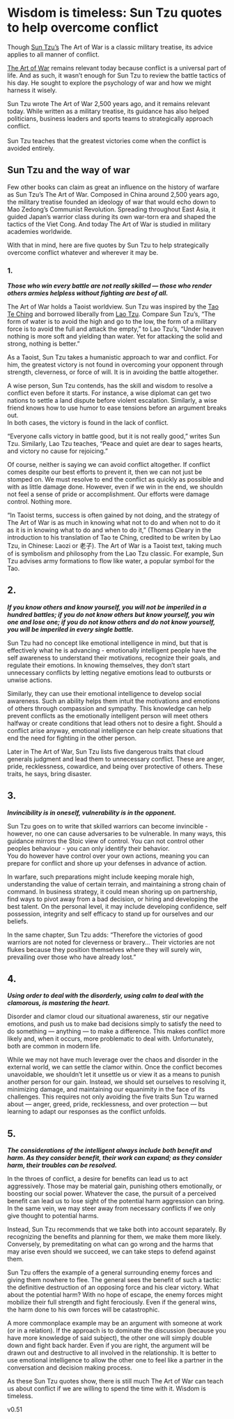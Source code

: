# Wisdom is timeless: Sun Tzu quotes to help overcome conflict



Though [Sun Tzu’s](https://en.wikipedia.org/wiki/Sun_Tzu) The Art of War is a classic military treatise, its advice applies to all manner of conflict.


[The Art of War](https://en.wikipedia.org/wiki/The_Art_of_War) remains relevant today because conflict is a universal part of life. And as such, it wasn’t enough for Sun Tzu to review the battle tactics of his day. He sought to explore the psychology of war and how we might harness it wisely.

Sun Tzu wrote The Art of War 2,500 years ago, and it remains relevant today. While written as a military treatise, its guidance has also helped politicians, business leaders and sports teams to strategically approach conflict.
<br>
<br>
Sun Tzu teaches that the greatest victories come when the conflict is avoided entirely. 

## Sun Tzu and the way of war
Few other books can claim as great an influence on the history of warfare as Sun Tzu’s The Art of War. Composed in China around 2,500 years ago, the military treatise founded an ideology of war that would echo down to Mao Zedong’s Communist Revolution. Spreading throughout East Asia, it guided Japan’s warrior class during its own war-torn era and shaped the tactics of the Viet Cong. And today The Art of War is studied in military academies worldwide.

With that in mind, here are five quotes by Sun Tzu to help strategically overcome conflict whatever and wherever it may be.

### 1.
<b><i>Those who win every battle are not really skilled — those who render others armies helpless without fighting are best of all.</i></b>

The Art of War holds a Taoist worldview. Sun Tzu was inspired by the [Tao Te Ching](https://en.wikipedia.org/wiki/Tao_Te_Ching) and borrowed liberally from [Lao Tzu](https://en.wikipedia.org/wiki/Laozi). Compare Sun Tzu’s, “The form of water is to avoid the high and go to the low, the form of a military force is to avoid the full and attack the empty,” to Lao Tzu’s, “Under heaven nothing is more soft and yielding than water. Yet for attacking the solid and strong, nothing is better.”

As a Taoist, Sun Tzu takes a humanistic approach to war and conflict. For him, the greatest victory is not found in overcoming your opponent through strength, cleverness, or force of will. It is in avoiding the battle altogether.

A wise person, Sun Tzu contends, has the skill and wisdom to resolve a conflict even before it starts. For instance, a wise diplomat can get two nations to settle a land dispute before violent escalation. Similarly, a wise friend knows how to use humor to ease tensions before an argument breaks out. 
<br>
In both cases, the victory is found in the lack of conflict.

“Everyone calls victory in battle good, but it is not really good,” writes Sun Tzu. Similarly, Lao Tzu teaches, “Peace and quiet are dear to sages hearts, and victory no cause for rejoicing.”

Of course, neither is saying we can avoid conflict altogether. If conflict comes despite our best efforts to prevent it, then we can not just be stomped on. We must resolve to end the conflict as quickly as possible and with as little damage done. However, even if we win in the end, we shouldn not feel a sense of pride or accomplishment. Our efforts were damage control. Nothing more.

“In Taoist terms, success is often gained by not doing, and the strategy of The Art of War is as much in knowing what not to do and when not to do it as it is in knowing what to do and when to do it,” (Thomas Cleary in the introduction to his translation of Tao te Ching, credited to be writen by Lao Tzu, in Chinese: Laozi or 老子).
The Art of War is a Taoist text, taking much of is symbolism and philosophy from the Lao Tzu classic. For example, Sun Tzu advises army formations to flow like water, a popular symbol for the Tao.


## 2.
<b><i>If you know others and know yourself, you will not be imperiled in a hundred battles; if you do not know others but know yourself, you win one and lose one; if you do not know others and do not know yourself, you will be imperiled in every single battle.</i></b>

Sun Tzu had no concept like emotional intelligence in mind, but that is effectively what he is advancing - emotionally intelligent people have the self awareness to understand their motivations, recognize their goals, and regulate their emotions. In knowing themselves, they don’t start unnecessary conflicts by letting negative emotions lead to outbursts or unwise actions.

Similarly, they can use their emotional intelligence to develop social awareness. Such an ability helps them intuit the motivations and emotions of others through compassion and sympathy. This knowledge can help prevent conflicts as the emotionally intelligent person will meet others halfway or create conditions that lead others not to desire a fight. Should a conflict arise anyway, emotional intelligence can help create situations that end the need for fighting in the other person.

Later in The Art of War, Sun Tzu lists five dangerous traits that cloud generals judgment and lead them to unnecessary conflict. These are anger, pride, recklessness, cowardice, and being over protective of others. These traits, he says, bring disaster.


## 3.
<b><i> Invincibility is in oneself, vulnerability is in the opponent.</i></b>

Sun Tzu goes on to write that skilled warriors can become invincible - however, no one can cause adversaries to be vulnerable. In many ways, this guidance mirrors the Stoic view of control. You can not control other peoples behaviour - you can only identify their behavior. 
<br>
You do however have control over your own actions, meaning you can prepare for conflict and shore up your defenses in advance of action.

In warfare, such preparations might include keeping morale high, understanding the value of certain terrain, and maintaining a strong chain of command. In business strategy, it could mean shoring up on partnership, find ways to pivot away from a bad decision, or hiring and developing the best talent. On the personal level, it may include developing confidence, self possession, integrity and self efficacy to stand up for ourselves and our beliefs.

In the same chapter, Sun Tzu adds: “Therefore the victories of good warriors are not noted for cleverness or bravery… Their victories are not flukes because they position themselves where they will surely win, prevailing over those who have already lost.”

## 4.
<b><i>Using order to deal with the disorderly, using calm to deal with the clamorous, is mastering the heart.</i></b>

Disorder and clamor cloud our situational awareness, stir our negative emotions, and push us to make bad decisions simply to satisfy the need to do something — anything — to make a difference. This makes conflict more likely and, when it occurs, more problematic to deal with. Unfortunately, both are common in modern life.

While we may not have much leverage over the chaos and disorder in the external world, we can settle the clamor within. Once the conflict becomes unavoidable, we shouldn’t let it unsettle us or view it as a means to punish another person for our gain. Instead, we should set ourselves to resolving it, minimizing damage, and maintaining our equanimity in the face of its challenges. This requires not only avoiding the five traits Sun Tzu warned about — anger, greed, pride, recklessness, and over protection — but learning to adapt our responses as the conflict unfolds.


## 5.
<b><i>The considerations of the intelligent always include both benefit and harm. As they consider benefit, their work can expand; as they consider harm, their troubles can be resolved.</i></b>

In the throes of conflict, a desire for benefits can lead us to act aggressively. Those may be material gain, punishing others emotionally, or boosting our social power. Whatever the case, the pursuit of a perceived benefit can lead us to lose sight of the potential harm aggression can bring. In the same vein, we may steer away from necessary conflicts if we only give thought to potential harms. 

Instead, Sun Tzu recommends that we take both into account separately. By recognizing the benefits and planning for them, we make them more likely. Conversely, by premeditating on what can go wrong and the harms that may arise even should we succeed, we can take steps to defend against them.

Sun Tzu offers the example of a general surrounding enemy forces and giving them nowhere to flee. The general sees the benefit of such a tactic: the definitive destruction of an opposing force and his clear victory. What about the potential harm? With no hope of escape, the enemy forces might mobilize their full strength and fight ferociously. Even if the general wins, the harm done to his own forces will be catastrophic.

A more commonplace example may be an argument with someone at work (or in a relation). If the approach is to dominate the discussion (because you have more knowledge of said subject), the other one will simply double down and fight back harder. Even if you are right, the argument will be drawn out and destructive to all involved in the relationship. It is better to use emotional intelligence to allow the other one to feel like a partner in the conversation and decision making process.

As these Sun Tzu quotes show, there is still much The Art of War can teach us about conflict if we are willing to spend the time with it.
Wisdom is timeless.





v0.51

